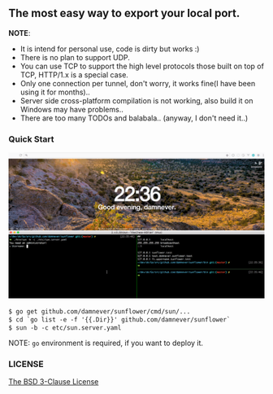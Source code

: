 ## The most easy way to export your local port.

**NOTE**:

- It is intend for personal use, code is dirty but works :)
- There is no plan to support UDP.
- You can use TCP to support the high level protocols those built on top of TCP, HTTP/1.x is a special case.
- Only one connection per tunnel, don't worry, it works fine(I have been using it for months)..
- Server side cross-platform compilation is not working, also build it on Windows may have problems..
- There are too many TODOs and balabala.. (anyway, I don't need it..)

### Quick Start

![sunflower.gif](./sunflower.gif)

```
$ go get github.com/damnever/sunflower/cmd/sun/...
$ cd `go list -e -f '{{.Dir}}' github.com/damnever/sunflower`
$ sun -b -c etc/sun.server.yaml
```

NOTE: `go` environment is required, if you want to deploy it.

### LICENSE

[The BSD 3-Clause License](https://github.com/damnever/sunflower/blob/master/LICENSE)
